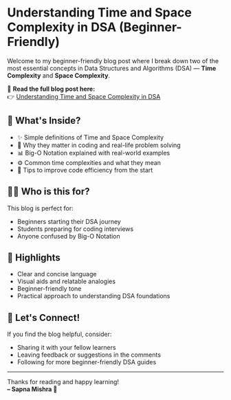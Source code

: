 # Understanding Time and Space Complexity in DSA (Beginner-Friendly)

Welcome to my beginner-friendly blog post where I break down two of the most essential concepts in Data Structures and Algorithms (DSA) — **Time Complexity** and **Space Complexity**.

📖 **Read the full blog post here:**  
👉 [Understanding Time and Space Complexity in DSA](https://sparkylearningdsa.blogspot.com/2025/05/understanding-time-and-space-complexity.html)

## 🌟 What's Inside?

- ✨ Simple definitions of Time and Space Complexity  
- 🧠 Why they matter in coding and real-life problem solving  
- 📊 Big-O Notation explained with real-world examples  
- ⚙️ Common time complexities and what they mean  
- 🚀 Tips to improve code efficiency from the start  

## 🧑‍💻 Who is this for?

This blog is perfect for:

- Beginners starting their DSA journey  
- Students preparing for coding interviews  
- Anyone confused by Big-O Notation  

## 📌 Highlights

- Clear and concise language  
- Visual aids and relatable analogies  
- Beginner-friendly tone  
- Practical approach to understanding DSA foundations  

## 📢 Let's Connect!

If you find the blog helpful, consider:

- Sharing it with your fellow learners  
- Leaving feedback or suggestions in the comments  
- Following for more beginner-friendly DSA guides

---

Thanks for reading and happy learning!  
**– Sapna Mishra 🚀**

